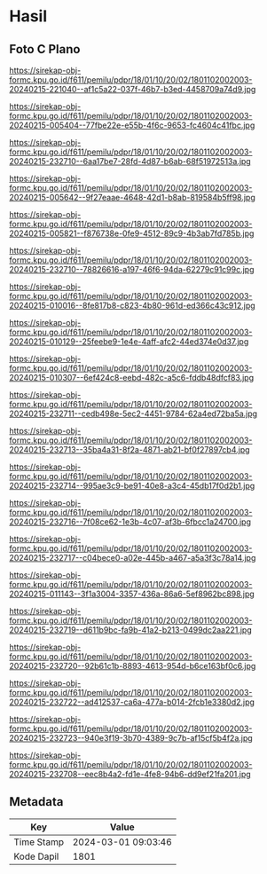 # Hasil

## Foto C Plano

https://sirekap-obj-formc.kpu.go.id/f611/pemilu/pdpr/18/01/10/20/02/1801102002003-20240215-221040--af1c5a22-037f-46b7-b3ed-4458709a74d9.jpg

https://sirekap-obj-formc.kpu.go.id/f611/pemilu/pdpr/18/01/10/20/02/1801102002003-20240215-005404--77fbe22e-e55b-4f6c-9653-fc4604c41fbc.jpg

https://sirekap-obj-formc.kpu.go.id/f611/pemilu/pdpr/18/01/10/20/02/1801102002003-20240215-232710--6aa17be7-28fd-4d87-b6ab-68f51972513a.jpg

https://sirekap-obj-formc.kpu.go.id/f611/pemilu/pdpr/18/01/10/20/02/1801102002003-20240215-005642--9f27eaae-4648-42d1-b8ab-819584b5ff98.jpg

https://sirekap-obj-formc.kpu.go.id/f611/pemilu/pdpr/18/01/10/20/02/1801102002003-20240215-005821--f876738e-0fe9-4512-89c9-4b3ab7fd785b.jpg

https://sirekap-obj-formc.kpu.go.id/f611/pemilu/pdpr/18/01/10/20/02/1801102002003-20240215-232710--78826616-a197-46f6-94da-62279c91c99c.jpg

https://sirekap-obj-formc.kpu.go.id/f611/pemilu/pdpr/18/01/10/20/02/1801102002003-20240215-010016--8fe817b8-c823-4b80-961d-ed366c43c912.jpg

https://sirekap-obj-formc.kpu.go.id/f611/pemilu/pdpr/18/01/10/20/02/1801102002003-20240215-010129--25feebe9-1e4e-4aff-afc2-44ed374e0d37.jpg

https://sirekap-obj-formc.kpu.go.id/f611/pemilu/pdpr/18/01/10/20/02/1801102002003-20240215-010307--6ef424c8-eebd-482c-a5c6-fddb48dfcf83.jpg

https://sirekap-obj-formc.kpu.go.id/f611/pemilu/pdpr/18/01/10/20/02/1801102002003-20240215-232711--cedb498e-5ec2-4451-9784-62a4ed72ba5a.jpg

https://sirekap-obj-formc.kpu.go.id/f611/pemilu/pdpr/18/01/10/20/02/1801102002003-20240215-232713--35ba4a31-8f2a-4871-ab21-bf0f27897cb4.jpg

https://sirekap-obj-formc.kpu.go.id/f611/pemilu/pdpr/18/01/10/20/02/1801102002003-20240215-232714--995ae3c9-be91-40e8-a3c4-45db17f0d2b1.jpg

https://sirekap-obj-formc.kpu.go.id/f611/pemilu/pdpr/18/01/10/20/02/1801102002003-20240215-232716--7f08ce62-1e3b-4c07-af3b-6fbcc1a24700.jpg

https://sirekap-obj-formc.kpu.go.id/f611/pemilu/pdpr/18/01/10/20/02/1801102002003-20240215-232717--c04bece0-a02e-445b-a467-a5a3f3c78a14.jpg

https://sirekap-obj-formc.kpu.go.id/f611/pemilu/pdpr/18/01/10/20/02/1801102002003-20240215-011143--3f1a3004-3357-436a-86a6-5ef8962bc898.jpg

https://sirekap-obj-formc.kpu.go.id/f611/pemilu/pdpr/18/01/10/20/02/1801102002003-20240215-232719--d611b9bc-fa9b-41a2-b213-0499dc2aa221.jpg

https://sirekap-obj-formc.kpu.go.id/f611/pemilu/pdpr/18/01/10/20/02/1801102002003-20240215-232720--92b61c1b-8893-4613-954d-b6ce163bf0c6.jpg

https://sirekap-obj-formc.kpu.go.id/f611/pemilu/pdpr/18/01/10/20/02/1801102002003-20240215-232722--ad412537-ca6a-477a-b014-2fcb1e3380d2.jpg

https://sirekap-obj-formc.kpu.go.id/f611/pemilu/pdpr/18/01/10/20/02/1801102002003-20240215-232723--940e3f19-3b70-4389-9c7b-af15cf5b4f2a.jpg

https://sirekap-obj-formc.kpu.go.id/f611/pemilu/pdpr/18/01/10/20/02/1801102002003-20240215-232708--eec8b4a2-fd1e-4fe8-94b6-dd9ef21fa201.jpg


## Metadata

| Key        | Value               |
| ---------- | ------------------- |
| Time Stamp | 2024-03-01 09:03:46 |
| Kode Dapil | 1801                |




